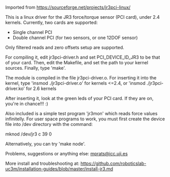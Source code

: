 Imported from https://sourceforge.net/projects/jr3pci-linux/

This is a linux driver for the JR3 force/torque sensor (PCI card), under 2.4 kernels. Currently, two cards are supported:

- Single channel PCI
- Double channel PCI (for two sensors, or one 12DOF sensor)

Only filtered reads and zero offsets setup are supported.

For compiling it, edit jr3pci-driver.h and set PCI_DEVICE_ID_JR3 to be that of your card.
Then, edit the Makefile, and set the path to your kernel sources.
Finally, type 'make'.

The module is compiled in the file jr3pci-driver.o. For inserting it into the kernel, type 'insmod ./jr3pci-driver.o' for kernels <=2.4, or 'insmod ./jr3pci-driver.ko' for 2.6 kernels

After inserting it, look at the green leds of your PCI card. If they are on, you're in chance!!! :)

Also included is a simple test program 'jr3mon' which reads force values infinitelly. For user space programs to work, you must first create the device file into /dev directory with the command:

mknod /dev/jr3 c 39 0

Alternatively, you can try 'make node'.

Problems, suggestions or anything else: mprats@icc.uji.es

More install and troubleshooting at: https://github.com/roboticslab-uc3m/installation-guides/blob/master/install-jr3.md
